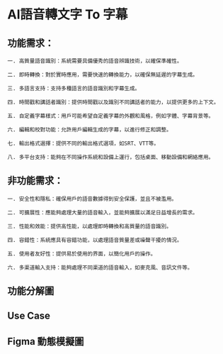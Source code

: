 # AI語音轉文字 To 字幕

## 功能需求：
```
一. 高質量語音識別：系統需要具備優秀的語音辨識技術，以確保準確性。

二. 即時轉換：對於實時應用，需要快速的轉換能力，以確保無延遲的字幕生成。

三. 多語言支持：支持多種語言的語音識別和字幕生成。

四. 時間戳和講話者識別：提供時間戳以及識別不同講話者的能力，以提供更多的上下文。

五. 自定義字幕樣式：用戶可能希望自定義字幕的外觀和風格，例如字體、字幕背景等。

六. 編輯和校對功能：允許用戶編輯生成的字幕，以進行修正和調整。

七. 輸出格式選擇：提供不同的輸出格式選項，如SRT、VTT等。

八. 多平台支持：能夠在不同操作系統和設備上運行，包括桌面、移動設備和網絡應用。
```

## 非功能需求：
```
一. 安全性和隱私：確保用戶的語音數據得到安全保護，並且不被濫用。

二. 可擴展性：應能夠處理大量的語音輸入，並能夠擴展以滿足日益增長的需求。

三. 性能和效能：提供高性能，以處理即時轉換和高質量的語音識別。

四. 容錯性：系統應具有容錯功能，以處理語音質量差或噪聲干擾的情況。

五. 使用者友好性：提供易於使用的界面，以簡化用戶的操作。

六. 多渠道輸入支持：能夠處理不同渠道的語音輸入，如麥克風、音訊文件等。
```

## 功能分解圖

## Use Case

## Figma 動態模擬圖
